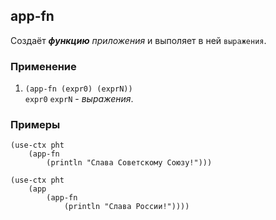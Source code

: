 ## app-fn
Создаёт ___функцию__ приложения_ и выполяет в ней `выражения`.

### Применение

1. `(app-fn (expr0) (exprN))`<br>
`expr0` `exprN` - _выражения_.

### Примеры

```pihta
(use-ctx pht
    (app-fn
        (println "Слава Советскому Союзу!")))
```

```pihta
(use-ctx pht
    (app
        (app-fn
            (println "Слава России!"))))
```